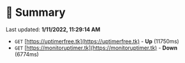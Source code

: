 # 📖 Summary
Last updated: **1/11/2022, 11:29:14 AM**

- `GET` [https://uptimerfree.tk](https://uptimerfree.tk) - **Up** (11750ms)
- `GET` [https://monitoruptimer.tk](https://monitoruptimer.tk) - **Down** (6774ms)

